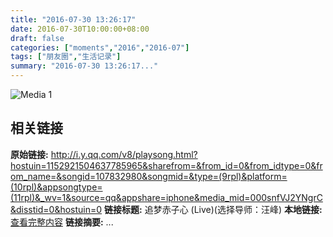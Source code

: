 ```yaml
---
title: "2016-07-30 13:26:17"
date: 2016-07-30T10:00:00+08:00
draft: false
categories: ["moments","2016","2016-07"]
tags: ["朋友圈","生活记录"]
summary: "2016-07-30 13:26:17..."
---
```


![Media 1](/Moments/photos/2016-07-30/201607301326170.jpg)

## 相关链接

**原始链接:** http://i.y.qq.com/v8/playsong.html?hostuin=1152921504637785965&sharefrom=&from_id=0&from_idtype=0&from_name=&songid=107832980&songmid=&type=(9rpl)&platform=(10rpl)&appsongtype=(11rpl)&_wv=1&source=qq&appshare=iphone&media_mid=000snfVJ2YNgrC&disstid=0&hostuin=0
**链接标题:** 追梦赤子心 (Live)(选择导师：汪峰)
**本地链接:** [查看完整内容](/link_content/2016/07/2016-07-30/link_content/)
**链接摘要:** ...

